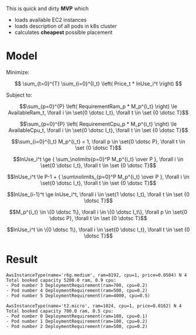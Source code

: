  This is quick and dirty **MVP** which

- loads available EC2 instances
- loads description of all pods in k8s cluster 
- calculates **cheapest** possible placement

# Model

Minimize:

$$
\sum_{t=0}^{T} \sum_{i=0}^{I_t} \left( Price_t * InUse_i^t \right)
$$


Subject to:

$$\sum_{p=0}^{P} \left( RequirementRam_p * M_p^{i_t} \right) \le AvailableRam_t, \forall i \in \set{0 \dotsc I_t}, \forall t \in \set {0 \dotsc T}$$

$$\sum_{p=0}^{P} \left( RequirementCpu_p * M_p^{i_t} \right) \le AvailableCpu_t, \forall i \in \set{0 \dotsc I_t}, \forall t \in \set {0 \dotsc T}$$

$$\sum_{i=0}^{I_t} M_p^{i_t} = 1, \forall p \in \set{0 \dotsc P}, \forall t \in \set {0 \dotsc T}$$

$$InUse_i^t \ge { \sum_\nolimits{p=0}^P M_p^{i_t}  \over P }, \forall i \in \set{0 \dotsc I_t}, \forall t \in \set {0 \dotsc T}$$

$$InUse_i^t \le P-1 + { \sum\nolimits_{p=0}^P M_p^{i_t}  \over P }, \forall i \in \set{0 \dotsc I_t}, \forall t \in \set {0 \dotsc T}$$

$$InUse_{i-1}^t \ge InUse_i^t, \forall i \in \set{1 \dotsc I_t}, \forall t \in \set {0 \dotsc T}$$

$$M_p^{i_t} \in \{0 \dotsc 1\}, \forall i \in \{0 \dotsc I_t\}, \forall p \in \set{0 \dotsc P}, \forall t \in \set {0 \dotsc T}$$

$$InUse_i^t  \in \{0 \dotsc 1\}, \forall i \in \set{0 \dotsc I_t}, \forall t \in \set {0 \dotsc T}$$

# Result
```
AwsInstanceType(name='r6g.medium', ram=8192, cpu=1, price=0.0504) N 4 Total booked capacity 5200.0 ram, 0.9 cpu:
- Pod number 3 DeploymentRequirement(ram=700, cpu=0.2)
- Pod number 4 DeploymentRequirement(ram=500, cpu=0.2)
- Pod number 5 DeploymentRequirement(ram=4000, cpu=0.5)

AwsInstanceType(name='t2.micro', ram=1024, cpu=1, price=0.0162) N 4 Total booked capacity 700.0 ram, 0.5 cpu:
- Pod number 0 DeploymentRequirement(ram=100, cpu=0.1)
- Pod number 1 DeploymentRequirement(ram=100, cpu=0.2)
- Pod number 2 DeploymentRequirement(ram=500, cpu=0.2)
```